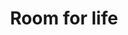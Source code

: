 ---
templateKey: index-page
title: Room for life
image: /img/hero-home.jpg
heading: Lev det liv, du gerne vil leve.
intro:
  blurbs:
    - image: /img/life-samtaler.jpg
      title: Life Samtaler
      url: /life-samtaler
      text: >
        This will be the text for Life Samtaler
    - image: /img/life-shops.jpg
      title: Life Shops
      url: /life-shops
      text: >
        This will be the text for Life Shops
    - image: /img/life-events.jpg
      title: Life Evets
      url: /life-events
      text: >
        This will be the text for Life Events
  heading: What we offer
  description: >
    Kaldi is the ultimate spot for coffee lovers who want to learn about their
    java’s origin and support the farmers that grew it. We take coffee
    production, roasting and brewing seriously and we’re glad to pass that
    knowledge to anyone. This is an edit via identity...
main:
  heading: Great coffee with no compromises
  description: >
    We hold our coffee to the highest standards from the shrub to the cup.
    That’s why we’re meticulous and transparent about each step of the coffee’s
    journey. We personally visit each farm to make sure the conditions are
    optimal for the plants, farmers and the local environment.
  image1:
    alt: A close-up of a paper filter filled with ground coffee
    image: /img/products-grid3.jpg
  image2:
    alt: A green cup of a coffee on a wooden table
    image: /img/products-grid2.jpg
  image3:
    alt: Coffee beans
    image: /img/products-grid1.jpg
---